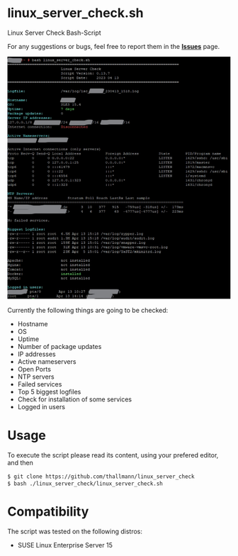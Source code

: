 # linux_server_check.sh

Linux Server Check Bash-Script

For any suggestions or bugs, feel free to report them in the [**Issues**](https://github.com/thallmann/linux_server_check/issues)
page.

![Linux_Server_Check](./linux_server_check_v0_13_7.png?raw=true "Linux Server Check Bash-Script")

Currently the following things are going to be checked:

- Hostname
- OS
- Uptime
- Number of package updates
- IP addresses
- Active nameservers
- Open Ports
- NTP servers
- Failed services
- Top 5 biggest logfiles
- Check for installation of some services
- Logged in users

# Usage

To execute the script please read its content, using your prefered editor, and then 

```
$ git clone https://github.com/thallmann/linux_server_check
$ bash ./linux_server_check/linux_server_check.sh 
```

# Compatibility

The script was tested on the following distros:
- SUSE Linux Enterprise Server 15
